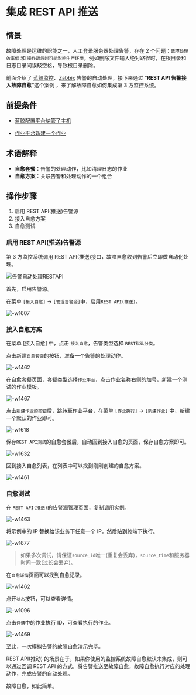 # 集成 REST API 推送
## 情景

故障处理是运维的职能之一，人工登录服务器处理告警，存在 2 个问题：`故障处理效率低` 和 `操作疏忽时可能影响生产环境`，例如删除文件输入绝对路径时，在根目录和日志目录间误敲空格，导致根目录删除。

前面介绍了 [蓝鲸监控](Bkmonitor_Alarm_processing_automation.md)、[Zabbix](Zabbix_Alarm_processing_automation.md) 告警的自动处理，接下来通过 “**REST API 告警接入故障自愈**”这个案例 ，来了解故障自愈如何集成第 3 方监控系统。

## 前提条件

- [蓝鲸配置平台纳管了主机](../../../配置平台/产品白皮书/场景案例/CMDB_management_hosts.md)

- [作业平台新建一个作业](../../../作业平台/产品白皮书/Quick-Starts/1.Create-system-account.md)

## 术语解释

- **自愈套餐**：告警的处理动作，比如清理日志的作业
- **自愈方案**：关联告警和处理动作的一个组合

## 操作步骤

1. 启用 REST API(推送)告警源
2. 接入自愈方案
3. 自愈测试

### 启用 REST API(推送)告警源

第 3 方监控系统调用 REST API(推送)接口，故障自愈收到告警后立即做自动化处理。

![告警自动处理RESTAPI](../assets/告警自动处理RESTAPI.png)

首先，启用告警源。

在菜单 `[接入自愈]` -> `[管理告警源]`中，启用`REST API(推送)`。

![-w1607](../assets/15644897774502.jpg)

### 接入自愈方案

在菜单 [接入自愈] 中，点击 `接入自愈`，告警类型选择 `REST默认分类`。

点击新建`自愈套餐`的按钮，准备一个告警的处理动作。

![-w1462](../assets/15645495294643.jpg)

在自愈套餐页面，套餐类型选择`作业平台`，点击作业名称右侧的加号，新建一个测试的作业模板。

![-w1467](../assets/15645496712334.jpg)

点击`新建作业的按钮`后，跳转至作业平台，在菜单 `[作业执行]` -> `[新建作业]` 中，新建一个默认的作业即可。

![-w1618](../assets/15645586006821.jpg)

保存`REST API测试`的自愈套餐后，自动回到接入自愈的页面，保存自愈方案即可。

![-w1632](../assets/15645586988459.jpg)

回到接入自愈列表，在列表中可以找到刚刚创建的自愈方案。

![-w1461](../assets/15645497070309.jpg)

### 自愈测试

在 `REST API(推送)`的告警源管理页面，复制调用实例。

![-w1463](../assets/15645498508783.jpg)

将示例中的 IP 替换给该业务下任意一个 IP，然后贴到终端下执行。

![-w1677](../assets/15645500000862.jpg)

> 如果多次调试，请保证`source_id`唯一(重复会丢弃)，`source_time`和服务器时间一致(过长会丢弃)。

在`自愈详情`页面可以找到自愈记录。

![-w1462](../assets/15645500166456.jpg)

点开`状态`按钮，可以查看详情。

![-w1096](../assets/15645537350395.jpg)

点击`详情`中的作业执行 ID，可查看执行的作业。

![-w1469](../assets/15645537631995.jpg)

至此，一次模拟告警的故障自愈演示完毕。

REST API(推动) 的场景在于，如果你使用的监控系统故障自愈默认未集成，则可以通过回调 REST API 的方式，将告警推送至故障自愈，故障自愈执行对应的处理动作，完成告警的自动处理。

故障自愈，如此简单。
